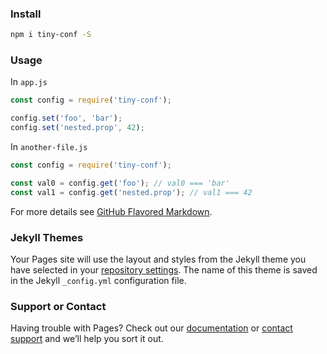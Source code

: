 ### Install
```sh
npm i tiny-conf -S
```

### Usage
In `app.js`
```js
const config = require('tiny-conf');

config.set('foo', 'bar');
config.set('nested.prop', 42);
```
In `another-file.js`
```js
const config = require('tiny-conf');

const val0 = config.get('foo'); // val0 === 'bar'   
const val1 = config.get('nested.prop'); // val1 === 42
```

For more details see [GitHub Flavored Markdown](https://guides.github.com/features/mastering-markdown/).

### Jekyll Themes

Your Pages site will use the layout and styles from the Jekyll theme you have selected in your [repository settings](https://github.com/tiny-conf/tiny-conf.github.io/settings). The name of this theme is saved in the Jekyll `_config.yml` configuration file.

### Support or Contact

Having trouble with Pages? Check out our [documentation](https://help.github.com/categories/github-pages-basics/) or [contact support](https://github.com/contact) and we’ll help you sort it out.
